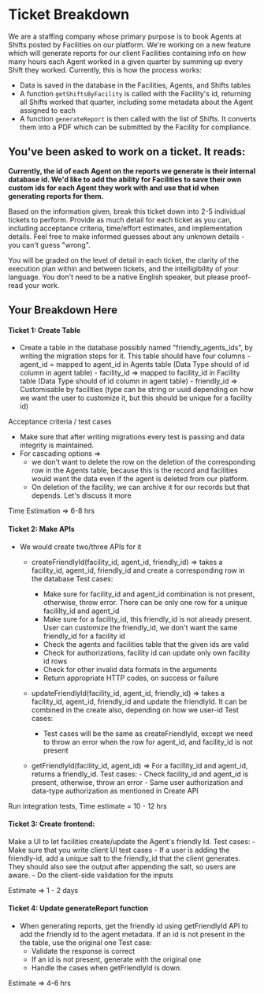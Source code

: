 # Ticket Breakdown
We are a staffing company whose primary purpose is to book Agents at Shifts posted by Facilities on our platform. We're working on a new feature which will generate reports for our client Facilities containing info on how many hours each Agent worked in a given quarter by summing up every Shift they worked. Currently, this is how the process works:

- Data is saved in the database in the Facilities, Agents, and Shifts tables
- A function `getShiftsByFacility` is called with the Facility's id, returning all Shifts worked that quarter, including some metadata about the Agent assigned to each
- A function `generateReport` is then called with the list of Shifts. It converts them into a PDF which can be submitted by the Facility for compliance.

## You've been asked to work on a ticket. It reads:

**Currently, the id of each Agent on the reports we generate is their internal database id. We'd like to add the ability for Facilities to save their own custom ids for each Agent they work with and use that id when generating reports for them.**


Based on the information given, break this ticket down into 2-5 individual tickets to perform. Provide as much detail for each ticket as you can, including acceptance criteria, time/effort estimates, and implementation details. Feel free to make informed guesses about any unknown details - you can't guess "wrong".


You will be graded on the level of detail in each ticket, the clarity of the execution plan within and between tickets, and the intelligibility of your language. You don't need to be a native English speaker, but please proof-read your work.

## Your Breakdown Here

#### Ticket 1: Create Table
- Create a table in the database possibly named "friendly_agents_ids", by writing the migration steps for it. This table should have four columns
		-  agent_id =  mapped to agent_id in Agents table (Data Type should of id column in agent table)
		-  facility_id =>  mapped to facility_id in Facility table (Data Type should of id column in agent table)
		-  friendly_id => Customisable by facilities (type can be string or uuid depending on how we want the user to customize it, but  this should  be unique for a facility id)

Acceptance criteria / test cases 
- Make sure that after writing migrations every test is passing and data integrity is maintained.
- For cascading options => 
	- we don't want to delete the row on the deletion of the corresponding row in the Agents table, because this is the record and facilities would want the data even if the agent is deleted from our platform.
	- On deletion of the facility, we can archive it for our records but that depends. Let's discuss it more  

Time Estimation => 6-8 hrs

#### Ticket 2: Make APIs
 - We would create two/three APIs for it
     - createFriendlyId(facility_id, agent_id, friendly_id) => takes a facility_id, agent_id, friendly_id and create a corresponding row in the database
		 Test cases: 
		 - Make sure for facility_id and agent_id combination is not present, otherwise, throw error. There can be only one row for a unique facililty_id and agent_id
		 - Make sure for a facility_id, this friendly_id is not already present. User can customize the friendly_id, we don't want the same friendly_id  for a facility id
		 - Check the agents and facilities table that the given ids are valid
		 - Check for authorizations, facility id can update only own facility id rows
		 - Check for other invalid data formats in the arguments
		 - Return appropriate HTTP codes, on success or failure
		 
    - updateFriendlyId(facility_id, agent_id, friendly_id) => takes a facility_id, agent_id, friendly_id and update the friendlyId. It can be combined in the create also, depending on how we user-id
		 Test cases:
		 -  Test cases will be the same as createFriendlyId, except we need to throw an error when the row for agent_id, and facility_id is not present

   - getFriendlyId(facility_id, agent_id) => For a facillity_id and agent_id, returns a friendly_id. 
	 Test cases:
			-  Check facility_id and agent_id is present, otherwise, throw an error
			- Same user authorization and data-type authorization as mentioned in Create API

Run integration tests, 
Time estimate = 10 - 12 hrs 
				  
#### Ticket 3:  Create frontend:
   Make a UI to let facilities create/update the Agent's friendly Id.
    Test cases:
       -  Make sure that you write client UI test cases
       - If a user is adding the friendly-id, add a unique salt to the friendly_id that the client generates. They should also see the output after appending the salt, so users are aware.
       - Do the client-side validation for the inputs
       
Estimate => 1 - 2 days  

#### Ticket 4: Update generateReport function
  - When generating reports, get the friendly id using getFriendlyId API to add the friendly id to the agent metadata. If an id is not present in the the table, use the original one
    Test case:
       - Validate the response is correct
       - If an id is not present, generate with the original one
       - Handle the cases when getFriendlyId is down.

Estimate => 4-6 hrs